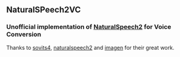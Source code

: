 ## NaturalSPeech2VC

### Unofficial implementation of <a href="https://arxiv.org/pdf/2304.09116.pdf">NaturalSpeech2</a> for Voice Conversion

Thanks to <a href="https://github.com/svc-develop-team/so-vits-svc/">sovits4</a>, <a href="https://github.com/lucidrains/naturalspeech2-pytorch/">naturalspeech2</a> and <a href="https://github.com/lucidrains/imagen-pytorch">imagen</a> for their great work.
